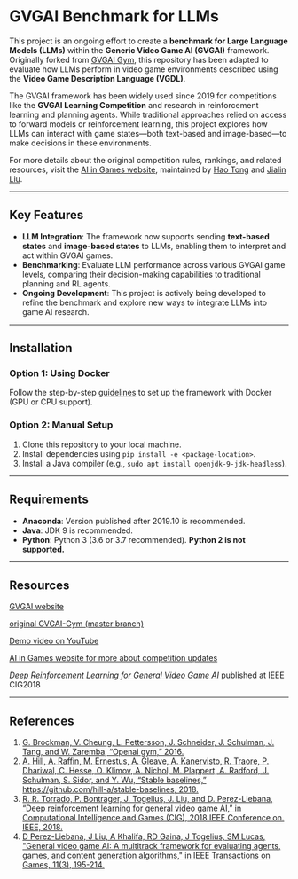 # GVGAI Benchmark for LLMs

This project is an ongoing effort to create a **benchmark for Large Language Models (LLMs)** within the **Generic Video Game AI (GVGAI)** framework. Originally forked from [GVGAI Gym](https://github.com/rubenrtorrado/GVGAI_GYM), this repository has been adapted to evaluate how LLMs perform in video game environments described using the **Video Game Description Language (VGDL)**.

The GVGAI framework has been widely used since 2019 for competitions like the **GVGAI Learning Competition** and research in reinforcement learning and planning agents. While traditional approaches relied on access to forward models or reinforcement learning, this project explores how LLMs can interact with game states—both text-based and image-based—to make decisions in these environments.

For more details about the original competition rules, rankings, and related resources, visit the [AI in Games website](http://www.aingames.cn/), maintained by [Hao Tong](https://github.com/HawkTom) and [Jialin Liu](https://github.com/ljialin).

---

## Key Features

- **LLM Integration**: The framework now supports sending **text-based states** and **image-based states** to LLMs, enabling them to interpret and act within GVGAI games.
- **Benchmarking**: Evaluate LLM performance across various GVGAI game levels, comparing their decision-making capabilities to traditional planning and RL agents.
- **Ongoing Development**: This project is actively being developed to refine the benchmark and explore new ways to integrate LLMs into game AI research.

---


## Installation

### Option 1: Using Docker
Follow the step-by-step [guidelines](https://github.com/SUSTechGameAI/GVGAI_GYM/blob/master/docs/Guidelines-Docker-GVGAI-RLbaselines.md) to set up the framework with Docker (GPU or CPU support).

### Option 2: Manual Setup
1. Clone this repository to your local machine.
2. Install dependencies using `pip install -e <package-location>`.
3. Install a Java compiler (e.g., `sudo apt install openjdk-9-jdk-headless`).

---

## Requirements

- **Anaconda**: Version published after 2019.10 is recommended.
- **Java**: JDK 9 is recommended.
- **Python**: Python 3 (3.6 or 3.7 recommended). **Python 2 is not supported.**

---

## Resources

[GVGAI website](http://www.gvgai.net)

[original GVGAI-Gym (master branch)](https://github.com/rubenrtorrado/GVGAI_GYM) 

[Demo video on YouTube](https://youtu.be/O84KgRt6AJI)

[AI in Games website for more about competition updates](http://www.aingames.cn/#sources)

[*Deep Reinforcement Learning for General Video Game AI*](https://arxiv.org/abs/1806.02448) published at IEEE CIG2018

---
## References

1. [G. Brockman, V. Cheung, L. Pettersson, J. Schneider, J. Schulman, J. Tang, and W. Zaremba, “Openai gym,” 2016.](https://github.com/openai/gym)
2. [A. Hill, A. Raffin, M. Ernestus, A. Gleave, A. Kanervisto, R. Traore, P. Dhariwal, C. Hesse, O. Klimov, A. Nichol, M. Plappert, A. Radford, J. Schulman, S. Sidor, and Y. Wu, “Stable baselines,” https://github.com/hill-a/stable-baselines, 2018.](https://github.com/hill-a/stable-baselines)
3. [R. R. Torrado, P. Bontrager, J. Togelius, J. Liu, and D. Perez-Liebana, “Deep reinforcement learning for general video game AI,” in Computational Intelligence and Games (CIG), 2018 IEEE Conference on. IEEE, 2018.](https://github.com/rubenrtorrado/GVGAI_GYM)
4. [D Perez-Liebana, J Liu, A Khalifa, RD Gaina, J Togelius, SM Lucas, "General video game AI: A multitrack framework for evaluating agents, games, and content generation algorithms," in IEEE Transactions on Games, 11(3), 195-214.](https://arxiv.org/pdf/1802.10363)
